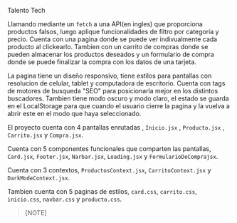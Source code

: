 Talento Tech

Llamando mediante un `fetch` a una API(en ingles) que proporciona productos falsos, luego aplique funcionalidades de filtro por categoria y precio. Cuenta con una pagina donde se puede ver indivualmente cada producto al clickearlo. Tambien con un carrito de compras donde se pueden almacenar los productos deseados y un formulario de compra donde se puede finalizar la compra con los datos de una tarjeta.

La pagina tiene un diseño responsivo, tiene estilos para pantallas con resolucion de celular, tablet y computadora de escritorio. Cuenta con tags de motores de busqueda "SEO" para posicionarla mejor en los distintos buscadores. Tambien tiene modo oscuro y modo claro, el estado se guarda en el LocalStorage para que cuando el usuario cierre la pagina y la vuelva a abrir este en el modo que haya seleccionado.



El proyecto cuenta con 4 pantallas enrutadas , `Inicio.jsx` , `Producto.jsx` , `Carrito.jsx` y `Compra.jsx`.

Cuenta con 5 componentes funcionales que comparten las pantallas, `Card.jsx`, `Footer.jsx`, `Narbar.jsx`, `Loading.jsx` y `FormularioDeComprajsx`.

Cuenta con 3 contextos, `ProductosContext.jsx`, `CarritoContext.jsx` y `DarkModeContext.jsx`.

Tambien cuenta con 5 paginas de estilos, `card.css`, `carrito.css`, `inicio.css`, `navbar.css` y `producto.css`.

>[NOTE]